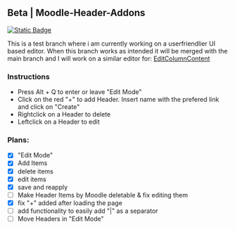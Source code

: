 ## Beta | Moodle-Header-Addons 

[![Static Badge](https://img.shields.io/badge/Install-Script-green?style=for-the-badge)](https://github.com/MyDrift-user/Moodle-Header-Addons/raw/test/Moodle-Header-Addons.user.js)

This is a test branch where i am currently working on a userfriendlier UI based editor.
When this branch works as intended it will be merged with the main branch and I will work on a similar editor for:
[EditColumnContent](https://github.com/MyDrift-user/EditColumnContent)

### Instructions
* Press Alt + Q to enter or leave "Edit Mode"
* Click on the red "+" to add Header. Insert name with the prefered link and click on "Create"
* Rightclick on a Header to delete
* Leftclick on a Header to edit

### Plans:
* [x] "Edit Mode"
* [x] Add Items
* [x] delete items
* [x] edit items
* [x] save and reapply
* [ ] Make Header Items by Moodle deletable & fix editing them
* [x] fix "+" added after loading the page
* [ ] add functionality to easily add "|" as a separator
* [ ] Move Headers in "Edit Mode"
